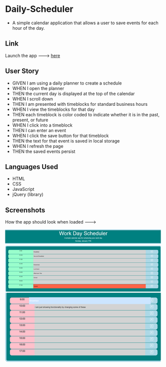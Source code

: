# Daily-Scheduler
- A simple calendar application that allows a user to save events for each hour of the day.

## Link
Launch the app ---> [here](https://robbie-bridgwater.github.io/Homework_week6/)

## User Story
- GIVEN I am using a daily planner to create a schedule
- WHEN I open the planner
- THEN the current day is displayed at the top of the calendar
- WHEN I scroll down
- THEN I am presented with timeblocks for standard business hours
- WHEN I view the timeblocks for that day
- THEN each timeblock is color coded to indicate whether it is in the past, present, or future
- WHEN I click into a timeblock
- THEN I can enter an event
- WHEN I click the save button for that timeblock
- THEN the text for that event is saved in local storage
- WHEN I refresh the page
- THEN the saved events persist

## Languages Used
- HTML 
- CSS 
- JavaScript 
- jQuery (library)

## Screenshots
How the app should look when loaded --->

![image](assets/img/dailyScheduler.png)
![image](assets/img/dailyScheduler2.png)